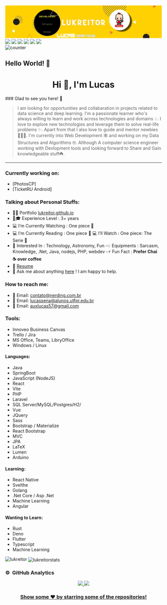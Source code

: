 ![banner](https://raw.githubusercontent.com/lukreitor/lukreitor/master/PicsArt_07-21-08.59.54.jpg)
[<img src="https://img.shields.io/badge/twitter-%231DA1F2.svg?&style=for-the-badge&logo=twitter&logoColor=white" />](https://twitter.com/lukreitor) 
[<img src="https://img.shields.io/badge/linkedin-%230077B5.svg?&style=for-the-badge&logo=linkedin&logoColor=white" />](https://www.linkedin.com/in/lucasmartins-2001-2018/) 
[<img src = "https://img.shields.io/badge/instagram-%23E4405F.svg?&style=for-the-badge&logo=instagram&logoColor=white">](https://www.instagram.com/lucas15_m.s/) 
[<img src = "https://img.shields.io/badge/telegram-%233498DB.svg?&style=for-the-badge&logo=telegram&logoColor=white">](https://t.me/lukreitor/) 
[<img src = "https://img.shields.io/badge/facebook-%231877F2.svg?&style=for-the-badge&logo=facebook&logoColor=white">](https://www.facebook.com/profile.php?id=100008448453915) 
[<img src="https://img.shields.io/badge/DEV.TO-%230A0A0A.svg?&style=for-the-badge&logo=dev-dot-to&logoColor=white" />](https://dev.to/username)  
![counter](https://komarev.com/ghpvc/?username=ptprashanttripathi&style=flat-square)

## Hello World! 👋

<!--
**lukreitor/lukreitor** is a ✨ _special_ ✨ repository because its `README.md` (this file) appears on your GitHub profile.

Here are some ideas to get you started:

- 🔭 I’m currently working on ...
- 🌱 I’m currently learning ...
- 👯 I’m looking to collaborate on ...
- 🤔 I’m looking for help with ...
- 💬 Ask me about ...
- 📫 How to reach me: ...
- 😄 Pronouns: ...
- ⚡ Fun fact: ...
-->

<h1 align="center">Hi 👋, I'm Lucas</h1>
### Glad to see you here! 🤩 &nbsp; 

>I am looking for opportunities and collabaration in projects related to data science and deep learning. I'm a passionate learner who's always willing to learn and work across technologies and domains 💡. I love to explore new technologies and leverage them to solve real-life problems ✨. Apart from that I also love to guide and mentor newbies 👨🏻‍💻. I'm currently into Web Development 🕸️ and working on my Data Structures and Algorithms 🤓. Although A computer science engineer working with Devlopment tools and looking forward to Share and Gain knowledgeable stuff☘️.



---

### Currently working on:
- [PhotosCP]
- [TicketRU Android]

### Talking about Personal Stuffs:

- 👨‍💻 Portfolio  [lukreitor.github.io](https://lukreitor.github.io)
- 👨🎓 Experience Level : 3+ years
- 💻 I’m Currently Watching : One piece 🚀
-  💻 I’m Currently Reading : One piece 🚀
 💻 I’ll Watch : One piece: The Serie 🚀
- 🧩 Interested In : Technology, Astronomy, Fun
-💡 Equipments : Sarcasm, Knowledge, .Net, Java, nodejs, PHP, webdev
-⚡ Fun Fact : **Prefer Chai ☕  over coffee**
- 📝 [Resume](https://lucassena.hackerresume.io/857b5016-3f86-4798-a1de-cae950febf6f)
- 💬 Ask me about anything [here](https://github.com/lukreitor/lukreitor/discussions/3) ! I am happy to help.


### How to reach me:

- 📧 Email: contato@nerding.com.br
- 📧 Email: lucassena@alunos.utfpr.edu.br
- 📧 Email: auxlucas57@gmail.com

### Tools:
- Innoveo Business Canvas
- Trello / Jira
- MS Office, Teams, LibryOffice
- Windows / Linux


#### Languages:

- Java
- SpringBoot
- JavaScript (NodeJS)
- React
- Vite
- PHP
- Laravel
- SQL Server/MySQL/Postgres/H2/
- Vue
- JQuery
- Sass
- Bootstrap / Materialize
- React Bootstrap
- MVC
- JPA
- LaTeX
- Lumen
- Arduino

#### Learning:

- React Native
- Svelthe
- Golang
- .Net Core / Asp .Net
- Machine Learning
- Angular

#### Wanting to Learn:

- Rust
- Deno
- Flutter
- Typescript
- Machine Learning

<p><img align="left" src="https://github-readme-stats.vercel.app/api/top-langs?username=lukreitor&show_icons=true&locale=en&layout=compact" alt="lukreitor" /></p>

<p>&nbsp;<img align="center" src="https://github-readme-stats.vercel.app/api?username=lukreitor&show_icons=true&locale=en" alt="lukreitorstats" /></p>

### ⚙️ &nbsp;GitHub Analytics

<p align="center">
<a href="https://github.com/PtPrashantTripathi">
  <img height="180em" src="https://github-readme-stats-eight-theta.vercel.app/api?username=lukreitor&show_icons=true&theme=vue-dark&include_all_commits=true&count_private=true" />
  <img height="180em" src="https://github-readme-stats-eight-theta.vercel.app/api/top-langs/?username=lukreitor&layout=compact&exclude_lang=java+r&theme=vue-dark" />
</p>

<div align="center">

### Show some ❤️ by starring some of the repositories!

